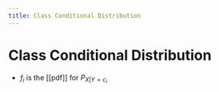 ```yaml
---
title: Class Conditional Distribution
---
```


# Class Conditional Distribution
- $f_{i}$ is the [[pdf]] for $P_{X|Y=c_{i}}$


